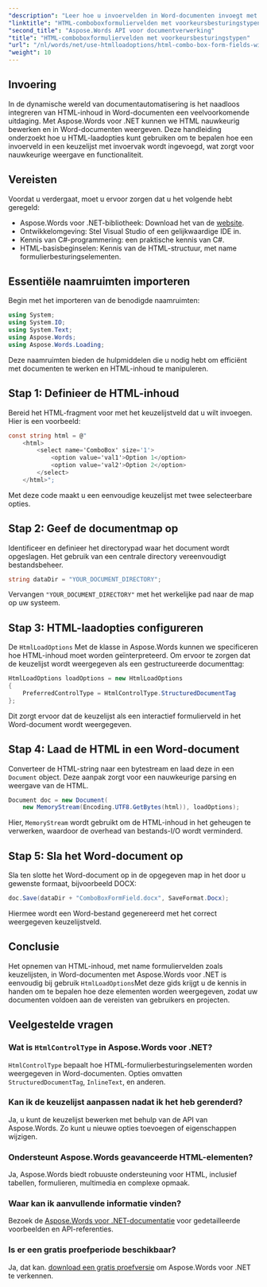 ```yaml
---
"description": "Leer hoe u invoervelden in Word-documenten invoegt met Aspose.Words voor .NET. Deze stapsgewijze handleiding behandelt HTML-laadopties, voorkeurstypen voor besturingselementen en geavanceerde aanpassingstips voor naadloze documentautomatisering."
"linktitle": "HTML-comboboxformuliervelden met voorkeursbesturingstypen"
"second_title": "Aspose.Words API voor documentverwerking"
"title": "HTML-comboboxformuliervelden met voorkeursbesturingstypen"
"url": "/nl/words/net/use-htmlloadoptions/html-combo-box-form-fields-with-preferred-control-types/"
"weight": 10
---
```


## Invoering

In de dynamische wereld van documentautomatisering is het naadloos integreren van HTML-inhoud in Word-documenten een veelvoorkomende uitdaging. Met Aspose.Words voor .NET kunnen we HTML nauwkeurig bewerken en in Word-documenten weergeven. Deze handleiding onderzoekt hoe u HTML-laadopties kunt gebruiken om te bepalen hoe een invoerveld in een keuzelijst met invoervak wordt ingevoegd, wat zorgt voor nauwkeurige weergave en functionaliteit.

## Vereisten

Voordat u verdergaat, moet u ervoor zorgen dat u het volgende hebt geregeld:

- Aspose.Words voor .NET-bibliotheek: Download het van de [website](https://releases.aspose.com/words/net/). 
- Ontwikkelomgeving: Stel Visual Studio of een gelijkwaardige IDE in.  
- Kennis van C#-programmering: een praktische kennis van C#.  
- HTML-basisbeginselen: Kennis van de HTML-structuur, met name formulierbesturingselementen.  

## Essentiële naamruimten importeren

Begin met het importeren van de benodigde naamruimten:

```csharp
using System;
using System.IO;
using System.Text;
using Aspose.Words;
using Aspose.Words.Loading;
```

Deze naamruimten bieden de hulpmiddelen die u nodig hebt om efficiënt met documenten te werken en HTML-inhoud te manipuleren.

## Stap 1: Definieer de HTML-inhoud

Bereid het HTML-fragment voor met het keuzelijstveld dat u wilt invoegen. Hier is een voorbeeld:

```csharp
const string html = @"
    <html>
        <select name='ComboBox' size='1'>
            <option value='val1'>Option 1</option>
            <option value='val2'>Option 2</option>
        </select>
    </html>";
```

Met deze code maakt u een eenvoudige keuzelijst met twee selecteerbare opties.

## Stap 2: Geef de documentmap op

Identificeer en definieer het directorypad waar het document wordt opgeslagen. Het gebruik van een centrale directory vereenvoudigt bestandsbeheer.

```csharp
string dataDir = "YOUR_DOCUMENT_DIRECTORY";
```

Vervangen `"YOUR_DOCUMENT_DIRECTORY"` met het werkelijke pad naar de map op uw systeem.

## Stap 3: HTML-laadopties configureren

De `HtmlLoadOptions` Met de klasse in Aspose.Words kunnen we specificeren hoe HTML-inhoud moet worden geïnterpreteerd. Om ervoor te zorgen dat de keuzelijst wordt weergegeven als een gestructureerde documenttag:

```csharp
HtmlLoadOptions loadOptions = new HtmlLoadOptions
{
    PreferredControlType = HtmlControlType.StructuredDocumentTag
};
```

Dit zorgt ervoor dat de keuzelijst als een interactief formulierveld in het Word-document wordt weergegeven.

## Stap 4: Laad de HTML in een Word-document

Converteer de HTML-string naar een bytestream en laad deze in een `Document` object. Deze aanpak zorgt voor een nauwkeurige parsing en weergave van de HTML.

```csharp
Document doc = new Document(
    new MemoryStream(Encoding.UTF8.GetBytes(html)), loadOptions);
```

Hier, `MemoryStream` wordt gebruikt om de HTML-inhoud in het geheugen te verwerken, waardoor de overhead van bestands-I/O wordt verminderd.

## Stap 5: Sla het Word-document op

Sla ten slotte het Word-document op in de opgegeven map in het door u gewenste formaat, bijvoorbeeld DOCX:

```csharp
doc.Save(dataDir + "ComboBoxFormField.docx", SaveFormat.Docx);
```

Hiermee wordt een Word-bestand gegenereerd met het correct weergegeven keuzelijstveld.

## Conclusie

Het opnemen van HTML-inhoud, met name formuliervelden zoals keuzelijsten, in Word-documenten met Aspose.Words voor .NET is eenvoudig bij gebruik `HtmlLoadOptions`Met deze gids krijgt u de kennis in handen om te bepalen hoe deze elementen worden weergegeven, zodat uw documenten voldoen aan de vereisten van gebruikers en projecten.

## Veelgestelde vragen

### Wat is `HtmlControlType` in Aspose.Words voor .NET?
`HtmlControlType` bepaalt hoe HTML-formulierbesturingselementen worden weergegeven in Word-documenten. Opties omvatten `StructuredDocumentTag`, `InlineText`, en anderen.

### Kan ik de keuzelijst aanpassen nadat ik het heb gerenderd?
Ja, u kunt de keuzelijst bewerken met behulp van de API van Aspose.Words. Zo kunt u nieuwe opties toevoegen of eigenschappen wijzigen.

### Ondersteunt Aspose.Words geavanceerde HTML-elementen?
Ja, Aspose.Words biedt robuuste ondersteuning voor HTML, inclusief tabellen, formulieren, multimedia en complexe opmaak.

### Waar kan ik aanvullende informatie vinden?
Bezoek de [Aspose.Words voor .NET-documentatie](https://reference.aspose.com/words/net/) voor gedetailleerde voorbeelden en API-referenties.

### Is er een gratis proefperiode beschikbaar?
Ja, dat kan. [download een gratis proefversie](https://releases.aspose.com/) om Aspose.Words voor .NET te verkennen.